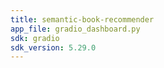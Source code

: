 ```yaml
---
title: semantic-book-recommender
app_file: gradio_dashboard.py
sdk: gradio
sdk_version: 5.29.0
---
```

